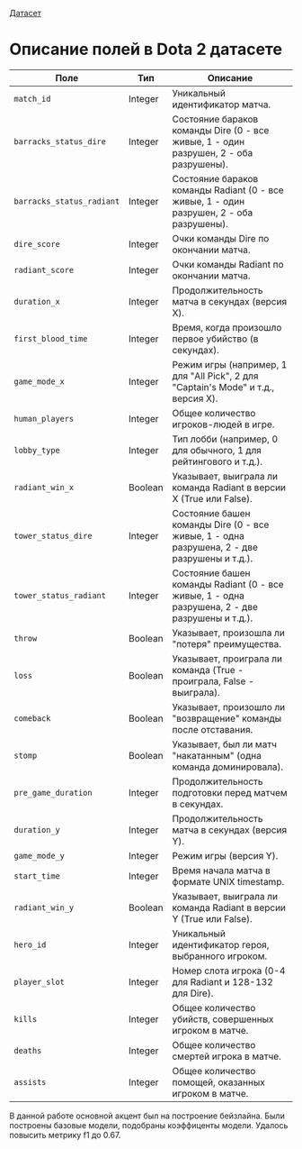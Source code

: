 [Датасет](https://disk.yandex.ru/d/SAhfSYM1Fr22Vg)

# Описание полей в Dota 2 датасете

| Поле                        | Тип       | Описание                                                                                  |
|-----------------------------|-----------|-------------------------------------------------------------------------------------------|
| `match_id`                  | Integer   | Уникальный идентификатор матча.                                                           |
| `barracks_status_dire`      | Integer   | Состояние бараков команды Dire (0 - все живые, 1 - один разрушен, 2 - оба разрушены).   |
| `barracks_status_radiant`   | Integer   | Состояние бараков команды Radiant (0 - все живые, 1 - один разрушен, 2 - оба разрушены).|
| `dire_score`                | Integer   | Очки команды Dire по окончании матча.                                                    |
| `radiant_score`             | Integer   | Очки команды Radiant по окончании матча.                                                |
| `duration_x`                | Integer   | Продолжительность матча в секундах (версия X).                                          |
| `first_blood_time`          | Integer   | Время, когда произошло первое убийство (в секундах).                                     |
| `game_mode_x`               | Integer   | Режим игры (например, 1 для "All Pick", 2 для "Captain's Mode" и т.д., версия X).     |
| `human_players`             | Integer   | Общее количество игроков-людей в игре.                                                   |
| `lobby_type`                | Integer   | Тип лобби (например, 0 для обычного, 1 для рейтингового и т.д.).                       |
| `radiant_win_x`             | Boolean   | Указывает, выиграла ли команда Radiant в версии X (True или False).                     |
| `tower_status_dire`         | Integer   | Состояние башен команды Dire (0 - все живые, 1 - одна разрушена, 2 - две разрушены и т.д.). |
| `tower_status_radiant`      | Integer   | Состояние башен команды Radiant (0 - все живые, 1 - одна разрушена, 2 - две разрушены и т.д.). |
| `throw`                     | Boolean   | Указывает, произошла ли "потеря" преимущества.                                           |
| `loss`                      | Boolean   | Указывает, проиграла ли команда (True - проиграла, False - выиграла).                   |
| `comeback`                  | Boolean   | Указывает, произошло ли "возвращение" команды после отставания.                         |
| `stomp`                     | Boolean   | Указывает, был ли матч "накатанным" (одна команда доминировала).                        |
| `pre_game_duration`         | Integer   | Продолжительность подготовки перед матчем в секундах.                                    |
| `duration_y`                | Integer   | Продолжительность матча в секундах (версия Y).                                          |
| `game_mode_y`               | Integer   | Режим игры (версия Y).                                                                    |
| `start_time`                | Integer   | Время начала матча в формате UNIX timestamp.                                             |
| `radiant_win_y`             | Boolean   | Указывает, выиграла ли команда Radiant в версии Y (True или False).                     |
| `hero_id`                   | Integer   | Уникальный идентификатор героя, выбранного игроком.                                     |
| `player_slot`               | Integer   | Номер слота игрока (0-4 для Radiant и 128-132 для Dire).                               |
| `kills`                     | Integer   | Общее количество убийств, совершенных игроком в матче.                                   |
| `deaths`                    | Integer   | Общее количество смертей игрока в матче.                                                 |
| `assists`                   | Integer   | Общее количество помощей, оказанных игроком в матче.                                     |кретной задачи.

В данной работе основной акцент был на построение бейзлайна. Были построены базовые модели, подобраны коэффиценты модели. Удалось повысить метрику f1 до 0.67.

